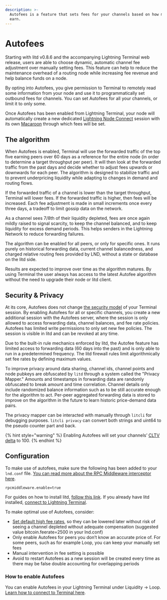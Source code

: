 ```yaml
---
description: >-
  Autofees is a feature that sets fees for your channels based on how much they
  earn.
---
```


# Autofees

Starting with litd v0.8.6 and the accompanying Lightning Terminal web release, users are able to choose dynamic, automatic channel fee adjustment over manually setting fees. This feature can help to reduce the maintenance overhead of a routing node while increasing fee revenue and help balance funds on a node.

By opting into Autofees, you give permission to Terminal to remotely read some information from your node and use it to programmatically set outbound fees for channels. You can set Autofees for all your channels, or limit it to only some.

Once Autofees has been enabled from Lightning Terminal, your node will automatically create a new dedicated [Lightning Node Connect](lightning-node-connect.md) session with its own [Macaroon](../lnd/macaroons.md) through which fees will be set.

## The algorithm <a href="#docs-internal-guid-76eb4c4b-7fff-125a-37fb-077d5b7bb163" id="docs-internal-guid-76eb4c4b-7fff-125a-37fb-077d5b7bb163"></a>

When Autofees is enabled, Terminal will use the forwarded traffic of the top five earning peers over 60 days as a reference for the entire node (in order to determine a target throughput per peer). It will then look at the forwarded traffic from the past days and decide whether to adjust fees upwards or downwards for each peer. The algorithm is designed to stabilize traffic and to prevent underpricing liquidity while adapting to changes in demand and routing flows.

If the forwarded traffic of a channel is lower than the target throughput, Terminal will lower fees. If the forwarded traffic is higher, then fees will be increased. Each fee adjustment is made in small increments once every three days, a tradeoff to limit gossip data on the network.

As a channel sees 7/8th of their liquidity depleted, fees are once again mildly raised to signal scarcity, to keep the channel balanced, and to keep liquidity for excess demand periods. This helps senders in the Lightning Network to reduce forwarding failures.

The algorithm can be enabled for all peers, or only for specific ones. It runs purely on historical forwarding data, current channel balancedness, and charged relative routing fees provided by LND, without a state or database on the litd side.

Results are expected to improve over time as the algorithm matures. By using Terminal the user always has access to the latest Autofee algorithm without the need to upgrade their node or litd client.

## Security & Privacy <a href="#docs-internal-guid-8d174f91-7fff-6e6f-dd09-9926abf105f2" id="docs-internal-guid-8d174f91-7fff-6e6f-dd09-9926abf105f2"></a>

At its core, Autofees does not change [the security model](privacy-and-security.md) of your Terminal session. By enabling Autofees for all or specific channels, you create a new additional session with the Autofees server, where the session is only allowed to access forwarding data, channel balances, and fee rate policies. Autofees has limited write permissions to only set new fee policies. The session is visible in litd and can be revoked at any time.

Due to the built-in rule mechanics enforced by litd, the Autofee feature has limited access to forwarding data (60 days into the past) and is only able to run in a predetermined frequency. The litd firewall rules limit algorithmically set fee rates by defining maximum values.

To improve privacy around data sharing, channel ids, channel points and node pubkeys are obfuscated by `litd` through a system called the "Privacy Mapper." Amounts and timestamps in forwarding data are randomly obfuscated to break amount and time correlation. Channel details only include randomized balance information such as to be still accurate enough for the algorithm to act. Per-peer aggregated forwarding data is stored to improve on the algorithm in the future to learn historic price-demand data pairs.

The privacy mapper can be interacted with manually through `litcli` for debugging purposes. `litcli privacy` can convert both strings and uint64 to the pseudo counter part and back.

{% hint style="warning" %}
Enabling Autofees will set your channels’ [CLTV delta](../../the-lightning-network/multihop-payments/timelocks.md) to 100.
{% endhint %}

## Configuration <a href="#docs-internal-guid-df361fd3-7fff-7d3f-4ce1-669733ea2856" id="docs-internal-guid-df361fd3-7fff-7d3f-4ce1-669733ea2856"></a>

To make use of autofees, make sure the following has been added to your `lnd.conf` file. [You can read more about the RPC Middleware interceptor here](../lnd/rpc-middleware-interceptor.md).

`rpcmiddleware.enable=true`

For guides on how to install litd, [follow this link](get-lit.md). If you already have litd installed, [connect to Lightning Terminal](connect.md).

To make optimal use of Autofees, consider:

* [Set default high fee rates](../lnd/channel-fees.md), so they can be lowered later without risk of seeing a channel depleted without adequate compensation (suggested value bitcoin.feerate=2500 in your lnd.conf)
* Only enable Autofees for peers you don’t know an accurate price of. For some peers, such as for example Loop, you can keep your manually set fees
* Manual intervention in fee setting is possible
* Avoid to restart Autofees as a new session will be created every time as there may be false double accounting for overlapping periods

### How to enable Autofees

You can enable Autofees in your Lightning Terminal under Liquidity -> Loop. [Learn how to connect to Terminal here](connect.md).
